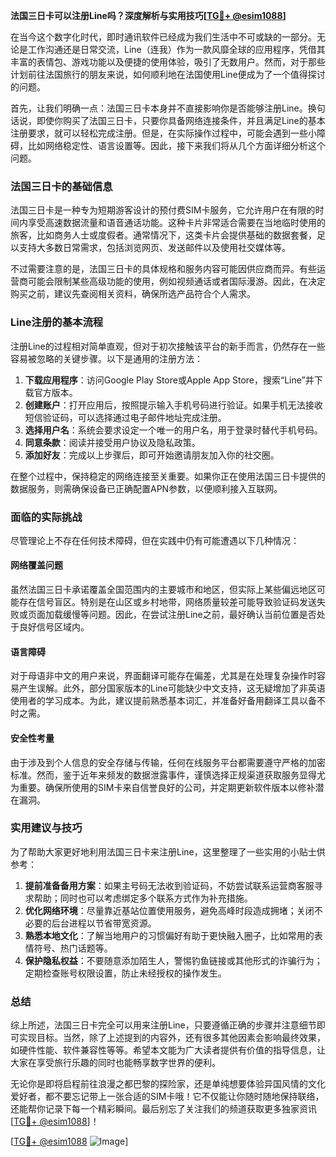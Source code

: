 **法国三日卡可以注册Line吗？深度解析与实用技巧[[TG💪+ @esim1088](https://t.me/s/esim1088)]**

在当今这个数字化时代，即时通讯软件已经成为我们生活中不可或缺的一部分。无论是工作沟通还是日常交流，Line（连我）作为一款风靡全球的应用程序，凭借其丰富的表情包、游戏功能以及便捷的使用体验，吸引了无数用户。然而，对于那些计划前往法国旅行的朋友来说，如何顺利地在法国使用Line便成为了一个值得探讨的问题。

首先，让我们明确一点：法国三日卡本身并不直接影响你是否能够注册Line。换句话说，即使你购买了法国三日卡，只要你具备网络连接条件，并且满足Line的基本注册要求，就可以轻松完成注册。但是，在实际操作过程中，可能会遇到一些小障碍，比如网络稳定性、语言设置等。因此，接下来我们将从几个方面详细分析这个问题。

### 法国三日卡的基础信息

法国三日卡是一种专为短期游客设计的预付费SIM卡服务，它允许用户在有限的时间内享受高速数据流量和语音通话功能。这种卡片非常适合需要在当地临时使用的旅客，比如商务人士或度假者。通常情况下，这类卡片会提供基础的数据套餐，足以支持大多数日常需求，包括浏览网页、发送邮件以及使用社交媒体等。

不过需要注意的是，法国三日卡的具体规格和服务内容可能因供应商而异。有些运营商可能会限制某些高级功能的使用，例如视频通话或者国际漫游。因此，在决定购买之前，建议先查阅相关资料，确保所选产品符合个人需求。

### Line注册的基本流程

注册Line的过程相对简单直观，但对于初次接触该平台的新手而言，仍然存在一些容易被忽略的关键步骤。以下是通用的注册方法：

1. **下载应用程序**：访问Google Play Store或Apple App Store，搜索“Line”并下载官方版本。
2. **创建账户**：打开应用后，按照提示输入手机号码进行验证。如果手机无法接收短信验证码，可以选择通过电子邮件地址完成注册。
3. **选择用户名**：系统会要求设定一个唯一的用户名，用于登录时替代手机号码。
4. **同意条款**：阅读并接受用户协议及隐私政策。
5. **添加好友**：完成以上步骤后，即可开始邀请朋友加入你的社交圈。

在整个过程中，保持稳定的网络连接至关重要。如果你正在使用法国三日卡提供的数据服务，则需确保设备已正确配置APN参数，以便顺利接入互联网。

### 面临的实际挑战

尽管理论上不存在任何技术障碍，但在实践中仍有可能遭遇以下几种情况：

#### 网络覆盖问题
虽然法国三日卡承诺覆盖全国范围内的主要城市和地区，但实际上某些偏远地区可能存在信号盲区。特别是在山区或乡村地带，网络质量较差可能导致验证码发送失败或页面加载缓慢等问题。因此，在尝试注册Line之前，最好确认当前位置是否处于良好信号区域内。

#### 语言障碍
对于母语非中文的用户来说，界面翻译可能存在偏差，尤其是在处理复杂操作时容易产生误解。此外，部分国家版本的Line可能缺少中文支持，这无疑增加了非英语使用者的学习成本。为此，建议提前熟悉基本词汇，并准备好备用翻译工具以备不时之需。

#### 安全性考量
由于涉及到个人信息的安全存储与传输，任何在线服务平台都需要遵守严格的加密标准。然而，鉴于近年来频发的数据泄露事件，谨慎选择正规渠道获取服务显得尤为重要。确保所使用的SIM卡来自信誉良好的公司，并定期更新软件版本以修补潜在漏洞。

### 实用建议与技巧

为了帮助大家更好地利用法国三日卡来注册Line，这里整理了一些实用的小贴士供参考：

1. **提前准备备用方案**：如果主号码无法收到验证码，不妨尝试联系运营商客服寻求帮助；同时也可以考虑绑定多个联系方式作为补充措施。
2. **优化网络环境**：尽量靠近基站位置使用服务，避免高峰时段造成拥堵；关闭不必要的后台进程以节省带宽资源。
3. **熟悉本地文化**：了解当地用户的习惯偏好有助于更快融入圈子，比如常用的表情符号、热门话题等。
4. **保护隐私权益**：不要随意添加陌生人，警惕钓鱼链接或其他形式的诈骗行为；定期检查账号权限设置，防止未经授权的操作发生。

### 总结

综上所述，法国三日卡完全可以用来注册Line，只要遵循正确的步骤并注意细节即可实现目标。当然，除了上述提到的内容外，还有很多其他因素会影响最终效果，如硬件性能、软件兼容性等等。希望本文能为广大读者提供有价值的指导信息，让大家在享受旅行乐趣的同时也能畅享数字世界的便利。

无论你是即将启程前往浪漫之都巴黎的探险家，还是单纯想要体验异国风情的文化爱好者，都不要忘记带上一张合适的SIM卡哦！它不仅能让你随时随地保持联络，还能帮你记录下每一个精彩瞬间。最后别忘了关注我们的频道获取更多独家资讯[[TG💪+ @esim1088](https://t.me/s/esim1088)]！

[[TG💪+ @esim1088](https://t.me/s/esim1088) ![Image](https://i.postimg.cc/4NQfJmqS/Snipaste-2025-05-13-00-14-12.png)]